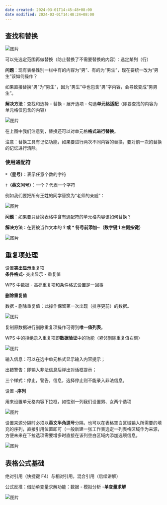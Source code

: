 ```yaml
---
date created: 2024-03-01T14:45:48+08:00
date modified: 2024-03-01T14:48:24+08:00
---
```


## 查找和替换

![图片](https://mmbiz.qpic.cn/mmbiz_png/edvmrFrkzzPhZicFYYDF4vI7Z0eaNtRb9bd5aFrIphZ1sCG1AAlB3otzaj4kOUMcuCvVUeBesK70dibibBWPuEKqA/640?tp=wxpic&wxfrom=5&wx_lazy=1&wx_co=1)

可以先选定范围再做替换（防止替换了不需要替换的内容）：选定某列（行）

**问题**：现有表格性别一栏中有的内容为“男”、有的为“男生”，现在要统一改为“男生”该如何操作？

如果直接替换“男”为“男生”，因为“男生”中也包含“男”字内容，会导致变成“男男生”。

**解决方法**：查找和选择 - 替换 - 展开选项 - 勾选**单元格适配**（即要查找的内容为单元格仅包含的内容）

![图片](https://mmbiz.qpic.cn/mmbiz_png/7ibgzicMo4PmLgXANre9ibumSibvCO060iaDicm8X9pX9jDQ07rjlR6iblTAlhpx8oGdCcmBb1ZopunicBaeIrR180oUHA/640?tp=wxpic&wxfrom=5&wx_lazy=1&wx_co=1)

在上图中我们注意到，替换还可以对单元格**格式进行替换**。

注意：替换工具有记忆功能，如果要进行两次不同内容的替换，要对前一次的替换的记忆进行清除。

### 使用通配符

**`*`（星号）**：表示任意个数的字符

**`?`（英文问号）**：一个 ? 代表一个字符

例如我们要把所有王姓的同学替换为“老师的亲戚”：

![图片](https://mmbiz.qpic.cn/mmbiz_gif/mhpgqe0LyrMqESe1rPh4Xspa2euxEdiauHibs9pmCZjpzhrzEcffKPEOLpWwZjKwkVfyXa7xM5ibYKhYaLjiasYZmQ/640?wx_fmt=gif&tp=wxpic&wxfrom=5&wx_lazy=1)

**问题**：如果要只替换表格中含有通配符的单元格内容该如何替换？

**解决方法**：在要被当作文本的 **? 或 * 符号前添加~（数字键 1 左侧按键）**

![图片](https://mmbiz.qpic.cn/mmbiz_gif/Hfh61fSZadiaJKKamCziceVUjOFVGMmmk2qPTykvEQNMHiaibdV5W3jQwhg4icG3yYYuKibcNQia1XLP8Xy9YM83fCkicA/640?tp=wxpic&wxfrom=5&wx_lazy=1)

## 重复项处理

设置**突出显示**重复项  
**条件格式**- 突出显示 - 重复值

WPS 中数据 - 高亮重复项和条件格式设置是一回事

**删除重复值**

数据 - 删除重复值：此操作保留第一次出现（排序更前）的数据。

![图片](https://mmbiz.qpic.cn/mmbiz_jpg/mhpgqe0LyrMqESe1rPh4Xspa2euxEdiauB8PWxNyNtNrtzKV2nutnJH7ECdaib7k1efh3j9tZ5jSa2ZJBzicovVKQ/640?wx_fmt=jpeg&tp=wxpic&wxfrom=5&wx_lazy=1&wx_co=1)

复制原数据进行删除重复项操作可得到**唯一值列表**。

WPS 中的拒绝录入重复项即**数据验证**中的功能（紧邻删除重复值右侧）

![图片](https://mmbiz.qpic.cn/mmbiz_png/E6ysQCASR4fvGnEib7V0gGOJf5Ybebu1Vka1spEVU6RrdOrdLwjqXqZKwajmyxejqXndk7dPTo6aTGgvfwpbXEA/640?tp=wxpic&wxfrom=5&wx_lazy=1&wx_co=1)

输入信息：可以在选中单元格式显示输入内容提示；

出错警告：即输入非法信息后弹出对话框提示；

三个样式：停止，警告，信息，选择停止则不能录入非法信息。

设置 -**序列**

用来设置单元格内容下拉框，如性别一列我们设置男、女两个选项

![图片](https://mmbiz.qpic.cn/mmbiz_gif/mhpgqe0LyrMqESe1rPh4Xspa2euxEdiauQ5N2g3ArmSkicVU1cyQOoeQzQsVexcJLTp7kNYsCjKRicJANSQ6hcGsw/640?wx_fmt=gif&tp=wxpic&wxfrom=5&wx_lazy=1)

设置来源分隔时必须以**英文半角逗号**分隔，也可以在表格空白区域输入所需要的填充的序列，直接引用位置即可（一般新建一张工作表选定一列表格区域作为来源，方便未来在下拉选项需要增多时直接在该列空白区域内添加选项信息。

![图片](https://mmbiz.qpic.cn/mmbiz_gif/Hfh61fSZadiaJKKamCziceVUjOFVGMmmk2qPTykvEQNMHiaibdV5W3jQwhg4icG3yYYuKibcNQia1XLP8Xy9YM83fCkicA/640?tp=wxpic&wxfrom=5&wx_lazy=1)

## 表格公式基础

绝对引用（快捷键 F4）与相对引用，混合引用（后续讲解）

公式反推：借助单变量求解功能：数据 - 模拟分析 -**单变量求解**

![图片](https://mmbiz.qpic.cn/mmbiz_png/2GAqLtk4LGDpcfyFEY5HkYJCUTQbI4ZmjiafQUkm7qgIVLnCYHWgLzPuC2rMu7nhsPOGd1K0t2ibRZVcHonVicaibA/640?tp=wxpic&wxfrom=5&wx_lazy=1&wx_co=1)